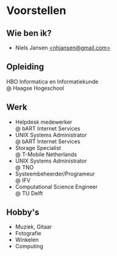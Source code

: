# Voorstellen

## Wie ben ik?

- Niels Jansen [<nhjansen@gmail.com\>](mailto:nhjansen@gmail.com)


## Opleiding 

HBO Informatica en Informatiekunde<br/>
@ Haagse Hogeschool

## Werk

- Helpdesk medewerker<br/>
  @ bART Internet Services
- UNIX Systems Administrator<br/>
  @ bART Internet Services
- Storage Specialist<br/>
  @ T-Mobile Netherlands
- UNIX Systems Administrator<br/>
  @ TNO
- Systeembeheerder/Programeur<br/>
  @ IFV
- Computational Science Engineer<br/>
  @ TU Delft

## Hobby's

- Muziek, Gitaar
- Fotografie
- Winkelen
- Computing
